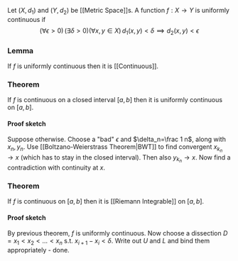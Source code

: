 Let $(X,d_{1})$ and $(Y,d_{2})$ be [[Metric Space]]s.
A function $f:X\to Y$ is uniformly continuous if
$$
(\forall \epsilon>0)\, (\exists \delta>0) (\forall x,y\in X)\, d_{1}(x,y)<\delta \implies d_{2}(x,y)<\epsilon
$$
### Lemma
If $f$ is uniformly continuous then it is [[Continuous]].
### Theorem
If $f$ is continuous on a closed interval $[a,b]$ 
then it is uniformly continuous on $[a,b]$.
#### Proof sketch
Suppose otherwise. 
Choose a "bad" $\epsilon$ and $\delta_n=\frac 1 n$, along with $x_n,y_n$. 
Use [[Boltzano-Weierstrass Theorem|BWT]] to find convergent $x_{k_n}\to x$ (which has to stay in the closed interval). 
Then also $y_{k_n}\to x$. 
Now find a contradiction with continuity at $x$.

### Theorem 
If $f$ is continuous on $[a,b]$ then it is [[Riemann Integrable]] on $[a,b]$.
#### Proof sketch
By previous theorem, $f$ is uniformly continuous. 
Now choose a dissection $D=x_1<x_2<\dots<x_n$ s.t. $x_{i+1}-x_i<\delta$. 
Write out $U$ and $L$ and bind them appropriately - done.